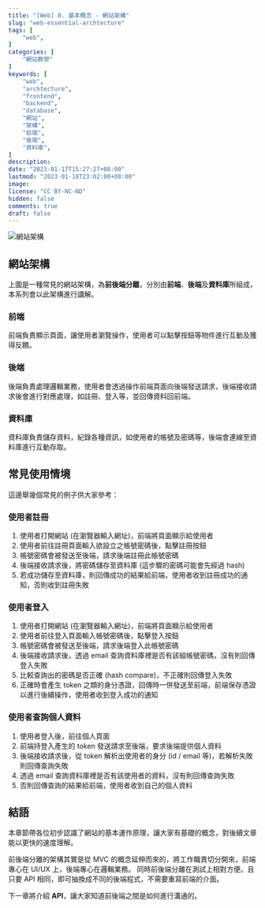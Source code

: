 ```yaml
---
title: "[Web] 0. 基本概念 - 網站架構"
slug: "web-essential-archtecture"
tags: [
    "web",
]
categories: [
    "網站教學"
]
keywords: [
    "web",
    "archtecture",
    "frontend",
    "backend",
    "database",
    "網站",
    "架構",
    "前端",
    "後端",
    "資料庫",
]
description:
date: "2023-01-17T15:27:27+08:00"
lastmod: "2023-01-18T23:02:00+08:00"
image:
license: "CC BY-NC-ND"
hidden: false
comments: true
draft: false
---
```


![網站架構](https://i.imgur.com/W1j7pOq.png)

## 網站架構

上圖是一種常見的網站架構，為**前後端分離**，分別由**前端**、**後端**及**資料庫**所組成，本系列會以此架構進行講解。

### 前端

前端負責顯示頁面，讓使用者瀏覽操作，使用者可以點擊按鈕等物件進行互動及獲得反饋。

### 後端

後端負責處理邏輯業務，使用者會透過操作前端頁面向後端發送請求，後端接收請求後會進行對應處理，如註冊、登入等，並回傳資料回前端。

### 資料庫

資料庫負責儲存資料，紀錄各種資訊，如使用者的帳號及密碼等，後端會連線至資料庫進行互動存取。

## 常見使用情境

這邊舉幾個常見的例子供大家參考：

### 使用者註冊

1. 使用者打開網站 (在瀏覽器輸入網址)，前端將頁面顯示給使用者
2. 使用者前往註冊頁面輸入欲設立之帳號密碼後，點擊註冊按鈕
3. 帳號密碼會被發送至後端，請求後端註冊此帳號密碼
4. 後端接收請求後，將密碼儲存至資料庫 (這步驟的密碼可能會先經過 hash)
5. 若成功儲存至資料庫，則回傳成功的結果給前端，使用者收到註冊成功的通知，否則收到註冊失敗

### 使用者登入

1. 使用者打開網站 (在瀏覽器輸入網址)，前端將頁面顯示給使用者
2. 使用者前往登入頁面輸入帳號密碼後，點擊登入按鈕
3. 帳號密碼會被發送至後端，請求後端登入此帳號密碼
4. 後端接收請求後，透過 email 查詢資料庫裡是否有該組帳號密碼，沒有則回傳登入失敗
5. 比較查詢出的密碼是否正確 (hash compare)，不正確則回傳登入失敗
6. 正確時會產生 token 之類的身分憑證，回傳時一併發送至前端，前端保存憑證以進行後續操作，使用者收到登入成功的通知

### 使用者查詢個人資料

1. 使用者登入後，前往個人頁面
2. 前端持登入產生的 token 發送請求至後端，要求後端提供個人資料
3. 後端接收請求後，從 token 解析出使用者的身分 (id / email 等)，若解析失敗則回傳查詢失敗
4. 透過 email 查詢資料庫裡是否有該使用者的資料，沒有則回傳查詢失敗
5. 否則回傳查詢的結果給前端，使用者收到自己的個人資料

## 結語

本章節帶各位初步認識了網站的基本運作原理，讓大家有基礎的概念，對後續文章能以更快的速度理解。

前後端分離的架構其實是從 MVC 的概念延伸而來的，將工作職責切分開來，前端專心在 UI/UX 上，後端專心在邏輯業務。
同時前後端分離在測試上相對方便。且只要 API 相同，即可抽換成不同的後端程式，不需要重寫前端的介面。

下一章將介紹 **API**，讓大家知道前後端之間是如何進行溝通的。
